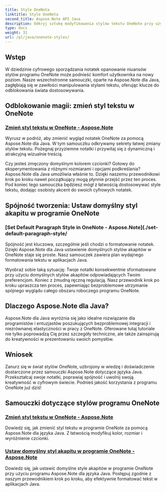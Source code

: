 ```yaml
---
title: Style OneNota
linktitle: Style OneNota
second_title: Aspose.Note API Java
description: Odkryj sztukę modyfikowania stylów tekstu OneNote przy użyciu Aspose.Note dla Java. Dowiedz się, jak zmieniać kolor, rozmiar i wyróżnianie czcionki, korzystając z naszych samouczków krok po kroku.
type: docs
weight: 31
url: /pl/java/onenote-styles/
---
```


## Wstęp

W dziedzinie cyfrowego sporządzania notatek opanowanie niuansów stylów programu OneNote może podnieść komfort użytkownika na nowy poziom. Nasze wszechstronne samouczki, oparte na Aspose.Note dla Java, zagłębiają się w zawiłości manipulowania stylami tekstu, oferując klucze do odblokowania świata dostosowywania.

## Odblokowanie magii: zmień styl tekstu w OneNote
### [Zmień styl tekstu w OneNote - Aspose.Note](./change-text-style/)

Wyrusz w podróż, aby zmienić wygląd notatek OneNote za pomocą Aspose.Note dla Java. W tym samouczku odkrywamy sekrety łatwej zmiany stylów tekstu. Pożegnaj przyziemne notatki i przywitaj się z dynamiczną i atrakcyjną wizualnie treścią.

Czy jesteś zmęczony domyślnym kolorem czcionki? Gotowy do eksperymentowania z różnymi rozmiarami i opcjami podkreślania? Aspose.Note dla Java umożliwia właśnie to. Dzięki naszemu przewodnikowi krok po kroku nawet początkujący mogą płynnie przejść przez ten proces. Pod koniec tego samouczka będziesz mógł z łatwością dostosowywać style tekstu, dodając osobisty akcent do swoich cyfrowych notatek.

## Spójność tworzenia: Ustaw domyślny styl akapitu w programie OneNote
### [Set Default Paragraph Style in OneNote - Aspose.Note](./set-default-paragraph-style/

Spójność jest kluczowa, szczególnie jeśli chodzi o formatowanie notatek. Dzięki Aspose.Note dla Java ustawienie domyślnych stylów akapitów w OneNote staje się proste. Nasz samouczek zawiera plan wydajnego formatowania tekstu w aplikacjach Java.

Wyobraź sobie taką sytuację: Twoje notatki konsekwentnie sformatowane przy użyciu domyślnych stylów akapitów odpowiadających Twoim preferencjom. Koniec z żmudną ręczną regulacją. Nasz przewodnik krok po kroku upraszcza ten proces, zapewniając bezproblemowe utrzymanie spójnego wyglądu całego obszaru roboczego programu OneNote.

## Dlaczego Aspose.Note dla Java?
Aspose.Note dla Java wyróżnia się jako idealne rozwiązanie dla programistów i entuzjastów poszukujących bezproblemowej integracji i niezrównanej elastyczności w pracy z OneNote. Oferowane tutaj tutoriale nie tylko poprowadzą Cię przez szczegóły techniczne, ale także zainspirują do kreatywności w prezentowaniu swoich pomysłów.

## Wniosek
Zanurz się w świat stylów OneNote, uzbrojony w wiedzę i doświadczenie dostarczone przez samouczki Aspose.Note dotyczące języka Java. Przekształcaj swoje notatki, poprawiaj spójność i uwolnij swoją kreatywność w cyfrowym świecie. Podnieś jakość korzystania z programu OneNote już dziś!
## Samouczki dotyczące stylów programu OneNote
### [Zmień styl tekstu w OneNote - Aspose.Note](./change-text-style/)
Dowiedz się, jak zmienić styl tekstu w programie OneNote za pomocą Aspose.Note dla języka Java. Z łatwością modyfikuj kolor, rozmiar i wyróżnienie czcionki.
### [Ustaw domyślny styl akapitu w programie OneNote - Aspose.Note](./set-default-paragraph-style/)
Dowiedz się, jak ustawić domyślne style akapitów w programie OneNote przy użyciu programu Aspose.Note dla języka Java. Postępuj zgodnie z naszym przewodnikiem krok po kroku, aby efektywnie formatować tekst w aplikacjach Java.